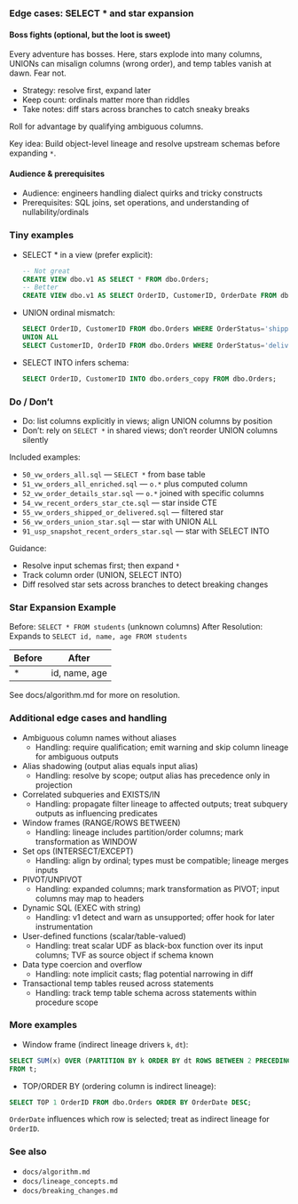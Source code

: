 ### Edge cases: SELECT * and star expansion

#### Boss fights (optional, but the loot is sweet)
Every adventure has bosses. Here, stars explode into many columns, UNIONs can misalign columns (wrong order), and temp tables vanish at dawn. Fear not.

- Strategy: resolve first, expand later
- Keep count: ordinals matter more than riddles
- Take notes: diff stars across branches to catch sneaky breaks

Roll for advantage by qualifying ambiguous columns.

Key idea: Build object-level lineage and resolve upstream schemas before expanding `*`.

#### Audience & prerequisites
- Audience: engineers handling dialect quirks and tricky constructs
- Prerequisites: SQL joins, set operations, and understanding of nullability/ordinals

### Tiny examples
- SELECT * in a view (prefer explicit):
  ```sql
  -- Not great
  CREATE VIEW dbo.v1 AS SELECT * FROM dbo.Orders;
  -- Better
  CREATE VIEW dbo.v1 AS SELECT OrderID, CustomerID, OrderDate FROM dbo.Orders;
  ```
- UNION ordinal mismatch:
  ```sql
  SELECT OrderID, CustomerID FROM dbo.Orders WHERE OrderStatus='shipped'
  UNION ALL
  SELECT CustomerID, OrderID FROM dbo.Orders WHERE OrderStatus='delivered'; -- wrong order
  ```
- SELECT INTO infers schema:
  ```sql
  SELECT OrderID, CustomerID INTO dbo.orders_copy FROM dbo.Orders;
  ```

### Do / Don’t
- Do: list columns explicitly in views; align UNION columns by position
- Don’t: rely on `SELECT *` in shared views; don’t reorder UNION columns silently

Included examples:
- `50_vw_orders_all.sql` — `SELECT *` from base table
- `51_vw_orders_all_enriched.sql` — `o.*` plus computed column
- `52_vw_order_details_star.sql` — `o.*` joined with specific columns
- `54_vw_recent_orders_star_cte.sql` — star inside CTE
- `55_vw_orders_shipped_or_delivered.sql` — filtered star
- `56_vw_orders_union_star.sql` — star with UNION ALL
- `91_usp_snapshot_recent_orders_star.sql` — star with SELECT INTO

Guidance:
- Resolve input schemas first; then expand `*`
- Track column order (UNION, SELECT INTO)
- Diff resolved star sets across branches to detect breaking changes 

### Star Expansion Example
Before: `SELECT * FROM students` (unknown columns)
After Resolution: Expands to `SELECT id, name, age FROM students`

| Before | After |
|--------|-------|
| * | id, name, age |

See docs/algorithm.md for more on resolution.

### Additional edge cases and handling
- Ambiguous column names without aliases
  - Handling: require qualification; emit warning and skip column lineage for ambiguous outputs
- Alias shadowing (output alias equals input alias)
  - Handling: resolve by scope; output alias has precedence only in projection
- Correlated subqueries and EXISTS/IN
  - Handling: propagate filter lineage to affected outputs; treat subquery outputs as influencing predicates
- Window frames (RANGE/ROWS BETWEEN)
  - Handling: lineage includes partition/order columns; mark transformation as WINDOW
- Set ops (INTERSECT/EXCEPT)
  - Handling: align by ordinal; types must be compatible; lineage merges inputs
- PIVOT/UNPIVOT
  - Handling: expanded columns; mark transformation as PIVOT; input columns may map to headers
- Dynamic SQL (EXEC with string)
  - Handling: v1 detect and warn as unsupported; offer hook for later instrumentation
- User-defined functions (scalar/table-valued)
  - Handling: treat scalar UDF as black-box function over its input columns; TVF as source object if schema known
- Data type coercion and overflow
  - Handling: note implicit casts; flag potential narrowing in diff
- Transactional temp tables reused across statements
  - Handling: track temp table schema across statements within procedure scope 

### More examples
- Window frame (indirect lineage drivers `k`, `dt`):
```sql
SELECT SUM(x) OVER (PARTITION BY k ORDER BY dt ROWS BETWEEN 2 PRECEDING AND CURRENT ROW) AS rolling_sum
FROM t;
```
- TOP/ORDER BY (ordering column is indirect lineage):
```sql
SELECT TOP 1 OrderID FROM dbo.Orders ORDER BY OrderDate DESC;
```
`OrderDate` influences which row is selected; treat as indirect lineage for `OrderID`.

### See also
- `docs/algorithm.md`
- `docs/lineage_concepts.md`
- `docs/breaking_changes.md` 